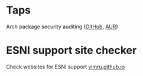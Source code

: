 # Taps

Arch package security auditing ([GitHub](https://github.com/Vimru/taps), [AUR](https://aur.archlinux.org/packages/taps))

# ESNI support site checker

Check websites for ESNI support [vimru.github.io](https://vimru.github.io)

